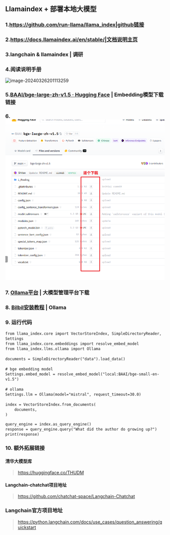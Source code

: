 ## Llamaindex + 部署本地大模型

### 1.https://github.com/run-llama/llama_index|github链接
### 2.https://docs.llamaindex.ai/en/stable/|文档说明主页
### 3.langchain & llamaindex | 调研
### 4.阅读说明手册
![image-20240326201113259](Work-Script\Quiz_Tools\images\image-20240326201113259.png)

### 5.[BAAI/bge-large-zh-v1.5 · Hugging Face](https://huggingface.co/BAAI/bge-large-zh-v1.5) | Embedding模型下载链接

### 6.![image-20240326201814951](images\image-20240326201814951.png)

### 7. [Ollama平台](https://github.com/ollama/ollama) | 大模型管理平台下载

### 8. [Bilbil安装教程](https://www.bilibili.com/video/BV19m411f7GX?vd_source=4f233a17ccc9dbdb1e5b6f3a66919a6b) | Ollama

### 9. 运行代码
```
from llama_index.core import VectorStoreIndex, SimpleDirectoryReader, Settings
from llama_index.core.embeddings import resolve_embed_model
from llama_index.llms.ollama import Ollama

documents = SimpleDirectoryReader("data").load_data()

# bge embedding model
Settings.embed_model = resolve_embed_model("local:BAAI/bge-small-en-v1.5")

# ollama
Settings.llm = Ollama(model="mistral", request_timeout=30.0)

index = VectorStoreIndex.from_documents(
    documents,
)
```

```
query_engine = index.as_query_engine()
response = query_engine.query("What did the author do growing up?")
print(response)
```

### 10. 额外拓展链接

#### 清华大模型库
> https://huggingface.co/THUDM
#### Langchain-chatchat项目地址
> https://github.com/chatchat-space/Langchain-Chatchat
### Langchain官方项目地址
> https://python.langchain.com/docs/use_cases/question_answering/quickstart

